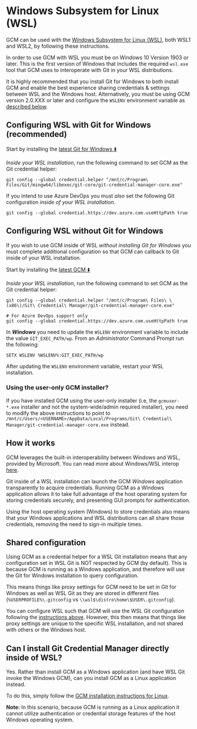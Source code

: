 # Windows Subsystem for Linux (WSL)

GCM can be used with the
[Windows Subsystem for Linux (WSL)](https://aka.ms/wsl), both WSL1 and WSL2, by
following these instructions.

In order to use GCM with WSL you must be on Windows 10 Version 1903 or later.
This is the first version of Windows that includes the required `wsl.exe` tool
that GCM uses to interoperate with Git in your WSL distributions.

It is highly recommended that you install Git for Windows to both install GCM
and enable the best experience sharing credentials & settings between WSL and
the Windows host. Alternatively, you must be using GCM version 2.0.XXX or later
and configure the `WSLENV` environment variable as
[described below](#configuring-wsl-without-git-for-windows).

## Configuring WSL with Git for Windows (recommended)

Start by installing the [latest Git for Windows ⬇️](https://github.com/git-for-windows/git/releases/latest)

_Inside your WSL installation_, run the following command to set GCM as the Git
credential helper:

```shell
git config --global credential.helper "/mnt/c/Program\ Files/Git/mingw64/libexec/git-core/git-credential-manager-core.exe"
```

If you intend to use Azure DevOps you must _also_ set the following Git
configuration _inside of your WSL installation_.

```shell
git config --global credential.https://dev.azure.com.useHttpPath true
```

## Configuring WSL without Git for Windows

If you wish to use GCM inside of WSL _without installing Git for Windows_
you must complete additional configuration so that GCM can callback to Git
inside of your WSL installation.

Start by installing the [latest GCM ⬇️](https://aka.ms/gcm/latest)

_Inside your WSL installation_, run the following command to set GCM as the Git
credential helper:

```shell
git config --global credential.helper "/mnt/c/Program\ Files\ \(x86\)/Git\ Credential\ Manager/git-credential-manager-core.exe"

# For Azure DevOps support only
git config --global credential.https://dev.azure.com.useHttpPath true
```

In **_Windows_** you need to update the `WSLENV` environment variable to include
the value `GIT_EXEC_PATH/wp`. From an _Administrator_ Command Prompt run the
following:

```batch
SETX WSLENV %WSLENV%:GIT_EXEC_PATH/wp
```

After updating the `WSLENV` environment variable, restart your WSL installation.

### Using the user-only GCM installer?

If you have installed GCM using the user-only installer (i.e, the `gcmuser-*.exe`
installer and not the system-wide/admin required installer), you need to modify
the above instructions to point to `/mnt/c/Users/<USERNAME>/AppData/Local/Programs/Git\ Credential\ Manager/git-credential-manager-core.exe`
instead.

## How it works

GCM leverages the built-in interoperability between Windows and WSL, provided by
Microsoft. You can read more about Windows/WSL interop [here](https://docs.microsoft.com/en-us/windows/wsl/interop).

Git inside of a WSL installation can launch the GCM _Windows_ application
transparently to acquire credentials. Running GCM as a Windows application
allows it to take full advantage of the host operating system for storing
credentials securely, and presenting GUI prompts for authentication.

Using the host operating system (Windows) to store credentials also means that
your Windows applications and WSL distributions can all share those credentials,
removing the need to sign-in multiple times.

## Shared configuration

Using GCM as a credential helper for a WSL Git installation means that any
configuration set in WSL Git is NOT respected by GCM (by default). This is
because GCM is running as a Windows application, and therefore will use the Git
for Windows installation to query configuration.

This means things like proxy settings for GCM need to be set in Git for Windows
as well as WSL Git as they are stored in different files
(`%USERPROFILE%\.gitconfig` vs `\\wsl$\distro\home\$USER\.gitconfig`).

You can configure WSL such that GCM will use the WSL Git configuration following
the [instructions above](#configuring-wsl-without-git-for-windows). However,
this then means that things like proxy settings are unique to the specific WSL
installation, and not shared with others or the Windows host.

## Can I install Git Credential Manager directly inside of WSL?

Yes. Rather than install GCM as a Windows application (and have WSL Git invoke
the Windows GCM), can you install GCM as a Linux application instead.

To do this, simply follow the [GCM installation instructions for Linux](../README.md#linux-install-instructions).

**Note:** In this scenario, because GCM is running as a Linux application
it cannot utilize authentication or credential storage features of the host
Windows operating system.
